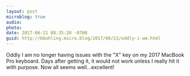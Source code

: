 ```yaml
---
layout: post
microblog: true
audio: 
photo: 
date: 2017-06-21 08:35:20 -0700
guid: http://bbohling.micro.blog/2017/06/21/oddly-i-am.html
---
```

Oddly I am no longer having issues with the "X" key on my  2017 MacBook Pro keyboard. Days after getting it, it would not work unless I really hit it with purpose. Now all seems well...excellent!
